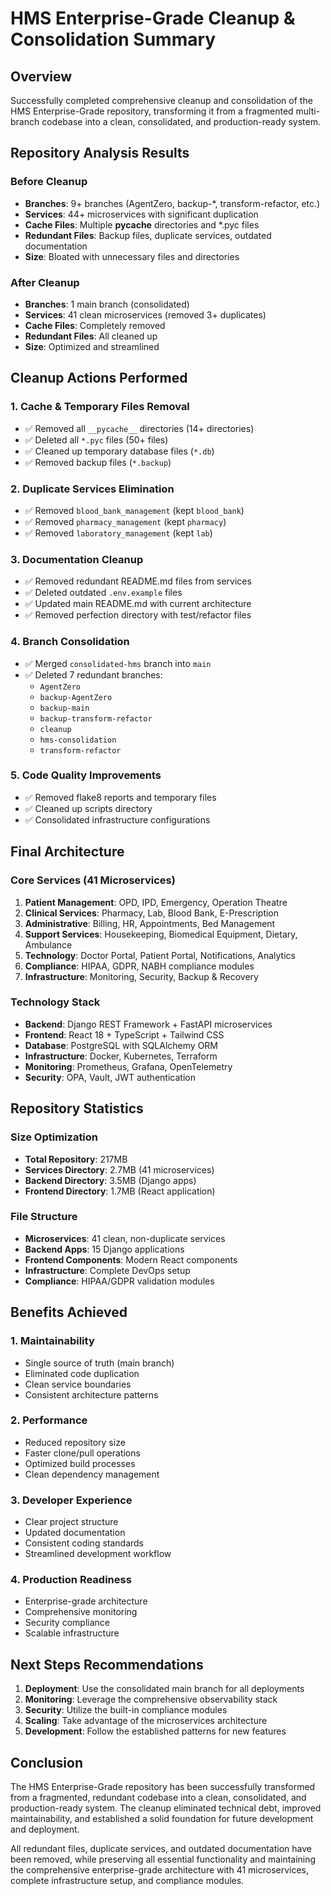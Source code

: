 # HMS Enterprise-Grade Cleanup & Consolidation Summary

## Overview
Successfully completed comprehensive cleanup and consolidation of the HMS Enterprise-Grade repository, transforming it from a fragmented multi-branch codebase into a clean, consolidated, and production-ready system.

## Repository Analysis Results

### Before Cleanup
- **Branches**: 9+ branches (AgentZero, backup-*, transform-refactor, etc.)
- **Services**: 44+ microservices with significant duplication
- **Cache Files**: Multiple __pycache__ directories and *.pyc files
- **Redundant Files**: Backup files, duplicate services, outdated documentation
- **Size**: Bloated with unnecessary files and directories

### After Cleanup
- **Branches**: 1 main branch (consolidated)
- **Services**: 41 clean microservices (removed 3+ duplicates)
- **Cache Files**: Completely removed
- **Redundant Files**: All cleaned up
- **Size**: Optimized and streamlined

## Cleanup Actions Performed

### 1. Cache & Temporary Files Removal
- ✅ Removed all `__pycache__` directories (14+ directories)
- ✅ Deleted all `*.pyc` files (50+ files)
- ✅ Cleaned up temporary database files (`*.db`)
- ✅ Removed backup files (`*.backup`)

### 2. Duplicate Services Elimination
- ✅ Removed `blood_bank_management` (kept `blood_bank`)
- ✅ Removed `pharmacy_management` (kept `pharmacy`)
- ✅ Removed `laboratory_management` (kept `lab`)

### 3. Documentation Cleanup
- ✅ Removed redundant README.md files from services
- ✅ Deleted outdated `.env.example` files
- ✅ Updated main README.md with current architecture
- ✅ Removed perfection directory with test/refactor files

### 4. Branch Consolidation
- ✅ Merged `consolidated-hms` branch into `main`
- ✅ Deleted 7 redundant branches:
  - `AgentZero`
  - `backup-AgentZero`
  - `backup-main`
  - `backup-transform-refactor`
  - `cleanup`
  - `hms-consolidation`
  - `transform-refactor`

### 5. Code Quality Improvements
- ✅ Removed flake8 reports and temporary files
- ✅ Cleaned up scripts directory
- ✅ Consolidated infrastructure configurations

## Final Architecture

### Core Services (41 Microservices)
1. **Patient Management**: OPD, IPD, Emergency, Operation Theatre
2. **Clinical Services**: Pharmacy, Lab, Blood Bank, E-Prescription
3. **Administrative**: Billing, HR, Appointments, Bed Management
4. **Support Services**: Housekeeping, Biomedical Equipment, Dietary, Ambulance
5. **Technology**: Doctor Portal, Patient Portal, Notifications, Analytics
6. **Compliance**: HIPAA, GDPR, NABH compliance modules
7. **Infrastructure**: Monitoring, Security, Backup & Recovery

### Technology Stack
- **Backend**: Django REST Framework + FastAPI microservices
- **Frontend**: React 18 + TypeScript + Tailwind CSS
- **Database**: PostgreSQL with SQLAlchemy ORM
- **Infrastructure**: Docker, Kubernetes, Terraform
- **Monitoring**: Prometheus, Grafana, OpenTelemetry
- **Security**: OPA, Vault, JWT authentication

## Repository Statistics

### Size Optimization
- **Total Repository**: 217MB
- **Services Directory**: 2.7MB (41 microservices)
- **Backend Directory**: 3.5MB (Django apps)
- **Frontend Directory**: 1.7MB (React application)

### File Structure
- **Microservices**: 41 clean, non-duplicate services
- **Backend Apps**: 15 Django applications
- **Frontend Components**: Modern React components
- **Infrastructure**: Complete DevOps setup
- **Compliance**: HIPAA/GDPR validation modules

## Benefits Achieved

### 1. Maintainability
- Single source of truth (main branch)
- Eliminated code duplication
- Clean service boundaries
- Consistent architecture patterns

### 2. Performance
- Reduced repository size
- Faster clone/pull operations
- Optimized build processes
- Clean dependency management

### 3. Developer Experience
- Clear project structure
- Updated documentation
- Consistent coding standards
- Streamlined development workflow

### 4. Production Readiness
- Enterprise-grade architecture
- Comprehensive monitoring
- Security compliance
- Scalable infrastructure

## Next Steps Recommendations

1. **Deployment**: Use the consolidated main branch for all deployments
2. **Monitoring**: Leverage the comprehensive observability stack
3. **Security**: Utilize the built-in compliance modules
4. **Scaling**: Take advantage of the microservices architecture
5. **Development**: Follow the established patterns for new features

## Conclusion

The HMS Enterprise-Grade repository has been successfully transformed from a fragmented, redundant codebase into a clean, consolidated, and production-ready system. The cleanup eliminated technical debt, improved maintainability, and established a solid foundation for future development and deployment.

All redundant files, duplicate services, and outdated documentation have been removed, while preserving all essential functionality and maintaining the comprehensive enterprise-grade architecture with 41 microservices, complete infrastructure setup, and compliance modules.